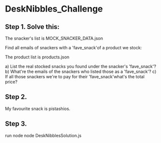 # DeskNibbles_Challenge

## Step 1. Solve this:

The snacker's list is MOCK_SNACKER_DATA.json

Find all emails of snackers with a 'fave_snack'of a product we stock:

The product list is products.json 

a) List the real stocked snacks you found under the snacker's 'fave_snack'?
b) What're the emails of the snackers who listed those as a 'fave_snack'?
c) If all those snackers we're to pay for their 'fave_snack'what's the total price?

## Step 2. 
My favourite snack is pistashios. 

## Step 3. 
run node node DeskNibblesSolution.js